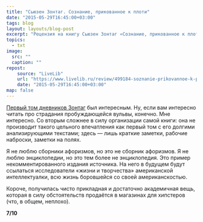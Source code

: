 ```yaml
---
title: "Сьюзен Зонтаг. Сознание, прикованное к плоти"
date: "2015-05-29T16:45:00+03:00"
tags: blog
layout: layouts/blog-post
excerpt: "Рецензия на книгу Сьюзен Зонтаг «Сознание, прикованное к плоти. Дневники и записные книжки. 1964–1980»"
topics:
  - txt
image:
  src: ""
  caption: ""
repost:
    source: "LiveLib"
    url: "https://www.livelib.ru/review/499184-soznanie-prikovannoe-k-ploti-dnevniki-i-zapisnye-knizhki-19641980-syuzen-sontag"
    date: "2015-05-29T16:45:00+03:00"
map: false
---
```


<p class="drop-cap">
<a href="https://www.livelib.ru/book/1000679483-zanovo-rozhdjonnaya-dnevniki-i-zapisnye-knizhki-19471963-syuzen-sontag">Первый том дневников Зонтаг</a> был интересным. Ну, если вам интересно читать про страдания пробуждающейся вульвы, конечно. Мне интересно. Со вторым сложнее в силу организации самой книги: она не производит такого цельного впечатления как первый том с его долгими анализирующими текстами; здесь — лишь краткие заметки, рабочие наброски, заметки на полях.
</p>

Я не люблю сборники афоризмов, но это не сборник афоризмов. Я не люблю энциклопедии, но это тем более не энциклопедия. Это пример некомментированного издания источника. На него в будущем будут ссылаться исследователи «жизни и творчества» американской интеллектуалки, всю жизнь боровшейся со своей американскостью.

Короче, получилась чисто прикладная и достаточно академичная вещь, которая в силу обстоятельств продаётся в магазинах для хипстеров (что, в общем, неплохо).

**7/10**

